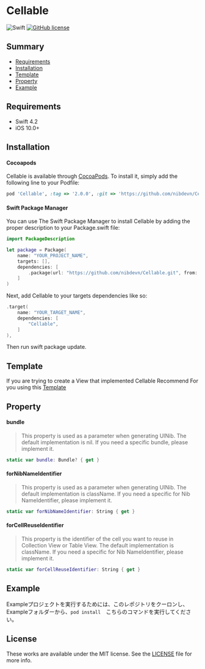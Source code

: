 
# Cellable

![Swift](https://img.shields.io/badge/Swift-4.2-orange.svg)
[![GitHub license](https://img.shields.io/badge/license-MIT-lightgrey.svg?style=flat)](https://github.com/nibdevn/Cellable/blob/master/LICENSE)

## Summary

- [Requirements](#requirements)
- [Installation](#installation)
- [Template](#template)
- [Property](#property)
- [Example](#example)

## Requirements

- Swift 4.2
- iOS 10.0+

## Installation

#### Cocoapods

Cellable is available through [CocoaPods](https://cocoapods.org). To install
it, simply add the following line to your Podfile:

```ruby
pod 'Cellable', :tag => '2.0.0', :git => 'https://github.com/nibdevn/Cellable'
```

#### Swift Package Manager

You can use The Swift Package Manager to install Cellable by adding the proper description to your Package.swift file:

```swift
import PackageDescription

let package = Package(
    name: "YOUR_PROJECT_NAME",
    targets: [],
    dependencies: [
        .package(url: "https://github.com/nibdevn/Cellable.git", from: "2.0.0")
    ]
)
```

Next, add Cellable to your targets dependencies like so:

```swift
.target(
    name: "YOUR_TARGET_NAME",
    dependencies: [
        "Cellable",
    ]
),
```

Then run swift package update.

## Template

If you are trying to create a View that implemented Cellable
Recommend For you using this [Template](<https://github.com/nibdevn/Cellable-Template>)

## Property

#### bundle
> This property is used as a parameter when generating UINib. 
> The default implementation is nil. 
> If you need a specific bundle, please implement it.

```swift
static var bundle: Bundle? { get }
```

#### forNibNameIdentifier
> This property is used as a parameter when generating UINib.
> The default implementation is className.
> If you need a specific for Nib NameIdentifier, please implement it.

```swift
static var forNibNameIdentifier: String { get }
```

#### forCellReuseIdentifier
> This property is the identifier of the cell you want to reuse in Collection View or Table View. 
> The default implementation is className. 
> If you need a specific for Nib NameIdentifier, please implement it.

```swift
static var forCellReuseIdentifier: String { get }
```

## Example

Exampleプロジェクトを実行するためには、このレポジトリをクーロンし、Exampleフォルダーから、`pod install`　こちらのコマンドを実行してください。

## License

These works are available under the MIT license. See the [LICENSE][license] file
for more info.


[license]: LICENSE
